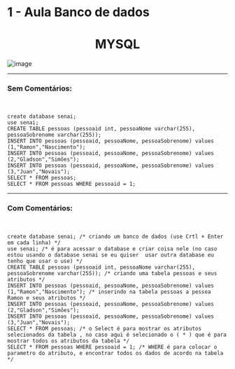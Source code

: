# 1 - Aula Banco de dados

<h1 align="center"> MYSQL </h1>


![image](https://user-images.githubusercontent.com/99969693/198150144-2fb6d715-9c97-43a3-afea-d7604a05224a.png)

<hr>
<h3> Sem Comentários: </h3>
<br>

~~~mysql
create database senai;
use senai; 
CREATE TABLE pessoas (pessoaid int, pessoaNome varchar(255), pessoaSobrenome varchar(255));
INSERT INTO pessoas (pessoaid, pessoaNome, pessoaSobrenome) values (1,"Ramon","Nascimento"); 
INSERT INTO pessoas (pessoaid, pessoaNome, pessoaSobrenome) values (2,"Gladson","Simões"); 
INSERT INTO pessoas (pessoaid, pessoaNome, pessoaSobrenome) values (3,"Juan","Novais");
SELECT * FROM pessoas;
SELECT * FROM pessoas WHERE pessoaid = 1;
~~~

<hr>
<h3> Com Comentários: </h3>
<br>

~~~mysql
create database senai; /* criando um banco de dados (use Crtl + Enter em cada linha) */
use senai; /* é para acessar o database e criar coisa nele (no caso estou usando o database senai se eu quiser  usar outra database eu tenho que usar o use) */
CREATE TABLE pessoas (pessoaid int, pessoaNome varchar(255), pessoaSobrenome varchar(255)); /* criando uma tabela pessoas e seus atributos */
INSERT INTO pessoas (pessoaid, pessoaNome, pessoaSobrenome) values (1,"Ramon","Nascimento"); /* inserindo na tabela pessoas a pessoa Ramon e seus atributos */
INSERT INTO pessoas (pessoaid, pessoaNome, pessoaSobrenome) values (2,"Gladson","Simões"); 
INSERT INTO pessoas (pessoaid, pessoaNome, pessoaSobrenome) values (3,"Juan","Novais");
SELECT * FROM pessoas; /* o Select é para mostrar os atributos selecionados da tabela , no caso aqui é selecionado o ( * ) que é para mostrar todos os atributos da tabela */
SELECT * FROM pessoas WHERE pessoaid = 1; /* WHERE é para colocar o parametro do atributo, e encontrar todos os dados de acordo na tabela */
~~~

